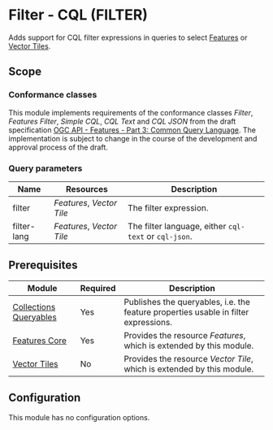 # Filter - CQL (FILTER)

Adds support for CQL filter expressions in queries to select [Features](features-core.md) or [Vector Tiles](tiles.md).

## Scope

### Conformance classes

This module implements requirements of the conformance classes *Filter*, *Features Filter*, *Simple CQL*, *CQL Text* and *CQL JSON* from the draft specification [OGC API - Features - Part 3: Common Query Language](http://docs.opengeospatial.org/DRAFTS/19-079.html). The implementation is subject to change in the course of the development and approval process of the draft.

### Query parameters

|Name |Resources |Description
| --- | --- | ---
filter |*Features*, *Vector Tile*| The filter expression.
filter-lang |*Features*, *Vector Tile*| The filter language, either `cql-text` or `cql-json`.

## Prerequisites

|Module |Required |Description
| --- | --- | ---
[Collections Queryables](queryables.md)| Yes | Publishes the queryables, i.e. the feature properties usable in filter expressions.
[Features Core](features-core.md) |Yes | Provides the resource *Features*, which is extended by this module.
[Vector Tiles](tiles.md) |No | Provides the resource *Vector Tile*, which is extended by this module.

## Configuration

This module has no configuration options.

